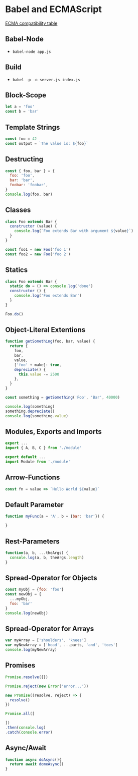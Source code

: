 # Babel and ECMAScript

[ECMA compatibility table](https://kangax.github.io/compat-table/es6/)

## Babel-Node

* `babel-node app.js`

## Build

* `babel -p -o server.js index.js`

## Block-Scope

```javascript
let a = 'foo'
const b = 'bar'
```

## Template Strings

```javascript
const foo = 42
const output = `The value is: ${foo}`
```

## Destructing

```javascript
const { foo, bar } = {
  foo: 'foo',
  bar: 'bar',
  foobar: 'foobar',
}
console.log(foo, bar)
```

## Classes

```javascript
class Foo extends Bar {
  constructor (value) {
    console.log(`Foo extends Bar with argument ${value}`)
  }
}

const foo1 = new Foo('foo 1')
const foo2 = new Foo('foo 2')
```

## Statics

```javascript
class Foo extends Bar {
  static do = () => console.log('done')
  constructor () {
    console.log('Foo extends Bar')
  }
}

Foo.do()
```

## Object-Literal Extentions

```javascript
function getSomething(foo, bar, value) {
  return {
    foo,
    bar,
    value,
    ['foo' + make]: true,
    depreciate() {
      this.value -= 2500
    },
  }
}

const something = getSomething('Foo', 'Bar', 40000)

console.log(something)
something.depreciate()
console.log(something.value)
```

## Modules, Exports and Imports

```javascript
export ...
import { A, B, C } from './module'

export default ...
import Module from './module'
```

## Arrow-Functions

```javascript
const fn = value => `Hello World ${value}`
```

## Default Parameter

```javascript
function myFunc(a = 'A', b = {bar: 'bar'}) {

}
```

## Rest-Parameters

```javascript
function(a, b, ...theArgs) {
  console.log(a, b, theArgs.length)
}
```

## Spread-Operator for Objects

```javascript
const myObj = {foo: 'foo'}
const newObj = {
  ...myObj,
  foo: 'bar'
}
console.log(newObj)
```

## Spread-Operator for Arrays

```javascript
var myArray = ['shoulders', 'knees']
var myNewArray = ['head', ...parts, 'and', 'toes']
console.log(myNewArray)
```

## Promises

```javascript
Promise.resolve({})

Promise.reject(new Error('error...'))

new Promise((resolve, reject) => {
  resolve()
})

Promise.all([

])
.then(console.log)
.catch(console.error)
```

## Async/Await

```javascript
function async doAsync(){
  return await domeAsync()
}
```